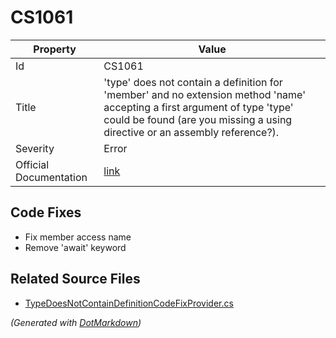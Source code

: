 # CS1061

| Property               | Value                                                                                                                                                                                                       |
| ---------------------- | ----------------------------------------------------------------------------------------------------------------------------------------------------------------------------------------------------------- |
| Id                     | CS1061                                                                                                                                                                                                      |
| Title                  | 'type' does not contain a definition for 'member' and no extension method 'name' accepting a first argument of type 'type' could be found \(are you missing a using directive or an assembly reference?\)\. |
| Severity               | Error                                                                                                                                                                                                       |
| Official Documentation | [link](http://docs.microsoft.com/en-us/dotnet/csharp/language-reference/compiler-messages/cs1061)                                                                                                           |

## Code Fixes

* Fix member access name
* Remove 'await' keyword

## Related Source Files

* [TypeDoesNotContainDefinitionCodeFixProvider.cs](../../src/CodeFixes/CSharp/CodeFixes/TypeDoesNotContainDefinitionCodeFixProvider.cs)

*\(Generated with [DotMarkdown](http://github.com/JosefPihrt/DotMarkdown)\)*